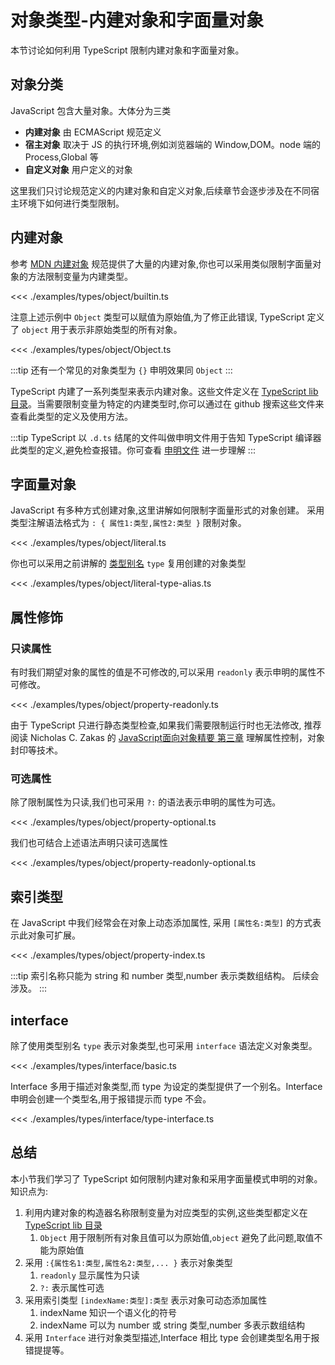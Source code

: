 # 对象类型-内建对象和字面量对象

本节讨论如何利用 TypeScript 限制内建对象和字面量对象。

## 对象分类
JavaScript 包含大量对象。大体分为三类

* **内建对象** 由 ECMAScript 规范定义
* **宿主对象** 取决于 JS 的执行环境,例如浏览器端的 Window,DOM。node 端的 Process,Global 等
* **自定义对象** 用户定义的对象

这里我们只讨论规范定义的内建对象和自定义对象,后续章节会逐步涉及在不同宿主环境下如何进行类型限制。

## 内建对象
参考 [MDN 内建对象](https://developer.mozilla.org/en-US/docs/Web/JavaScript/Reference/Global_Objects) 规范提供了大量的内建对象,你也可以采用类似限制字面量对象的方法限制变量为内建类型。

<<< ./examples/types/object/builtin.ts

注意上述示例中 `Object` 类型可以赋值为原始值,为了修正此错误, TypeScript 定义了 `object` 用于表示非原始类型的所有对象。

<<< ./examples/types/object/Object.ts

:::tip
还有一个常见的对象类型为 `{}` 申明效果同 `Object`
:::

TypeScript 内建了一系列类型来表示内建对象。这些文件定义在 [TypeScript lib 目录](https://github.com/microsoft/TypeScript/tree/master/lib)。当需要限制变量为特定的内建类型时,你可以通过在 github 搜索这些文件来查看此类型的定义及使用方法。

:::tip
TypeScript 以 `.d.ts` 结尾的文件叫做申明文件用于告知 TypeScript 编译器此类型的定义,避免检查报错。你可查看 [申明文件](./8.declare.md) 进一步理解
:::

## 字面量对象
JavaScript 有多种方式创建对象,这里讲解如何限制字面量形式的对象创建。
采用类型注解语法格式为 `: { 属性1:类型,属性2:类型 }` 限制对象。

<<< ./examples/types/object/literal.ts

你也可以采用之前讲解的 [类型别名](././2.3.literal-types.md#类型别名-type-aliases) `type` 复用创建的对象类型

<<< ./examples/types/object/literal-type-alias.ts

## 属性修饰
### 只读属性
有时我们期望对象的属性的值是不可修改的,可以采用 `readonly` 表示申明的属性不可修改。

<<< ./examples/types/object/property-readonly.ts

由于 TypeScript 只进行静态类型检查,如果我们需要限制运行时也无法修改,
推荐阅读 Nicholas C. Zakas 的 [JavaScript面向对象精要 第三章](JavaScript面向对象精要) 理解属性控制，对象封印等技术。

### 可选属性
除了限制属性为只读,我们也可采用 `?:` 的语法表示申明的属性为可选。

<<< ./examples/types/object/property-optional.ts


我们也可结合上述语法声明只读可选属性

<<< ./examples/types/object/property-readonly-optional.ts

## 索引类型
在 JavaScript 中我们经常会在对象上动态添加属性,
采用 `[属性名:类型]` 的方式表示此对象可扩展。

<<< ./examples/types/object/property-index.ts

:::tip
索引名称只能为 string 和 number 类型,number 表示类数组结构。
后续会涉及。
:::


## interface
除了使用类型别名 `type` 表示对象类型,也可采用 `interface` 语法定义对象类型。

<<< ./examples/types/interface/basic.ts

Interface 多用于描述对象类型,而 type 为设定的类型提供了一个别名。Interface 申明会创建一个类型名,用于报错提示而 type 不会。

<<< ./examples/types/interface/type-interface.ts


## 总结
本小节我们学习了 TypeScript 如何限制内建对象和采用字面量模式申明的对象。知识点为:

1. 利用内建对象的构造器名称限制变量为对应类型的实例,这些类型都定义在 [TypeScript lib 目录](https://github.com/microsoft/TypeScript/tree/master/lib)
    1. `Object` 用于限制所有对象且值可以为原始值,`object` 避免了此问题,取值不能为原始值
2. 采用 `:{属性名1:类型,属性名2:类型,... }` 表示对象类型
   1. `readonly` 显示属性为只读
   2. `?:` 表示属性可选
3. 采用索引类型 `[indexName:类型]:类型` 表示对象可动态添加属性
   1. indexName 知识一个语义化的符号
   2. indexName 可以为 number 或 string 类型,number 多表示数组结构
4. 采用 `Interface` 进行对象类型描述,Interface 相比 type 会创建类型名用于报错提提等。